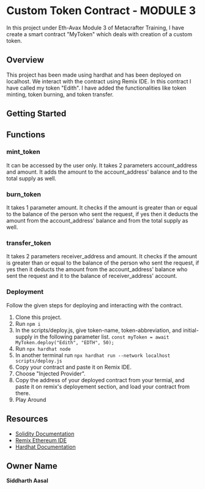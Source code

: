 
# Custom Token Contract - MODULE 3
In this project under Eth-Avax Module 3 of Metacrafter Training, I have create a smart contract "MyToken" which deals with creation of a custom token.


## Overview
This project has been made using hardhat and has been deployed on localhost. We interact with the contract using Remix IDE.
In this contract I have called my token "Edith". I have added the functionalities like token minting, token burning, and token transfer.

## Getting Started

## Functions

### mint_token
It can be accessed by the user only. It takes 2 parameters account_address and amount. It adds the amount to the account_address' balance and to the total supply as well.

### burn_token
It takes 1 parameter amount. It checks if the amount is greater than or equal to the balance of the person who sent the request, if yes then it deducts the amount from the account_address' balance and from the total supply as well.


### transfer_token
It takes 2 parameters receiver_address and amount. It checks if the amount is greater than or equal to the balance of the person who sent the request, if yes then it deducts the amount from the account_address' balance who sent the request and it to the balance of receiver_address' account.

### Deployment

Follow the given steps for deploying and interacting with the contract.

1. Clone this project.
2. Run `npm i`
3. In the scripts/deploy.js, give token-name, token-abbreviation, and initial-supply in the following parameter list.
  `const myToken = await MyToken.deploy("Edith", "EDTH", 50);`
4. Run `npx hardhat node`
5. In another terminal run `npx hardhat run --network localhost scripts/deploy.js`
6. Copy your contract and paste it on Remix IDE. 
7. Choose "Injected Provider".
8. Copy the address of your deployed contract from your termial, and paste it on remix's deployement section, and load your contract from there.
9. Play Around



## Resources

- [Solidity Documentation](https://soliditylang.org/docs/)
- [Remix Ethereum IDE](https://remix.ethereum.org/)
- [Hardhat Documentation](https://hardhat.org/)


## Owner Name
**Siddharth Aasal**
